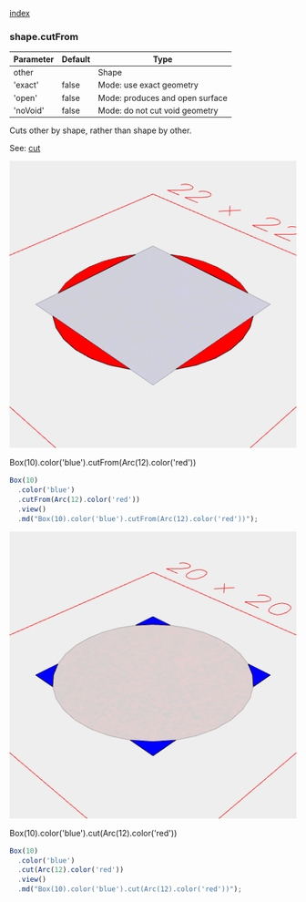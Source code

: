 [index](../../nb/api/index.md)
### shape.cutFrom
Parameter|Default|Type
---|---|---
other||Shape
'exact'|false|Mode: use exact geometry
'open'|false|Mode: produces and open surface
'noVoid'|false|Mode: do not cut void geometry

Cuts other by shape, rather than shape by other.

See: [cut](../../nb/api/cut.md)

![Image](cutFrom.md.$2.png)

Box(10).color('blue').cutFrom(Arc(12).color('red'))

```JavaScript
Box(10)
  .color('blue')
  .cutFrom(Arc(12).color('red'))
  .view()
  .md("Box(10).color('blue').cutFrom(Arc(12).color('red'))");
```

![Image](cutFrom.md.$3.png)

Box(10).color('blue').cut(Arc(12).color('red'))

```JavaScript
Box(10)
  .color('blue')
  .cut(Arc(12).color('red'))
  .view()
  .md("Box(10).color('blue').cut(Arc(12).color('red'))");
```
